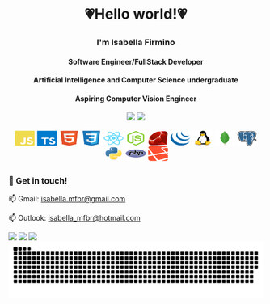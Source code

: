 # <p align="center"> 💗Hello world!💗 </p>




### <p align="center"> I'm Isabella Firmino </p> 

<!-- #### <p align="center"> I'm from Amazonas, Brazil, and I'm  passionate about programming and for the study of science.</p> -->
#### <p align="center"> Software Engineer/FullStack Developer </p>
#### <p align="center"> Artificial Intelligence and Computer Science undergraduate </p>
#### <p align="center">Aspiring Computer Vision Engineer</p>
<!-- #### <p align="center">I studied Full Stack Web Development at <a href="https://sejaalphaedtech.org.br/">Alpha EdTech</a> code academy</p> -->
<!-- #### <p align="center"> And I'm currently working as an Full Stack Developer at the <a href="https://alphalumen.org.br/">Instituto Alpha Lumen</a> 💚</p> -->


 <div align="center">
 <a href="https://github.com/isobew"></a>
  <img height="180em" src="https://github-readme-stats.vercel.app/api?username=isobew&show_icons=true&theme=dracula&include_all_commits=true&count_private=true"/>
  <img height="180em" src="https://github-readme-stats.vercel.app/api/top-langs/?username=isobew&layout=compact&langs_count=7&theme=dracula"/>
</div>
<div align='center' style="display: inline_block"><br />
  <img align="center" alt="Js" height="30" width="40" src="https://raw.githubusercontent.com/devicons/devicon/master/icons/javascript/javascript-plain.svg"/>
  <img align="center" alt="Ts" height="30" width="40" src="https://raw.githubusercontent.com/devicons/devicon/master/icons/typescript/typescript-plain.svg"/>
  <img align="center" alt="HTML" height="30" width="40" src="https://raw.githubusercontent.com/devicons/devicon/master/icons/html5/html5-original.svg"/>
  <img align="center" alt="CSS" height="30" width="40" src="https://raw.githubusercontent.com/devicons/devicon/master/icons/css3/css3-original.svg"/>
  <img align="center" alt="React" height="30" width="40" src="https://raw.githubusercontent.com/devicons/devicon/master/icons/react/react-original.svg"/>
  <img align="center" alt="Nodejs" height="30" width="40" src="https://raw.githubusercontent.com/devicons/devicon/master/icons/nodejs/nodejs-original.svg"/>
  <img align="center" alt="Ruby" height="30" width="40" src="https://raw.githubusercontent.com/devicons/devicon/master/icons/ruby/ruby-original.svg"/>
  <img align="center" alt="Jquery" height="30" width="40" src="https://raw.githubusercontent.com/devicons/devicon/master/icons/jquery/jquery-original.svg"/>
  <img align="center" alt="Linux" height="30" width="40" src="https://raw.githubusercontent.com/devicons/devicon/master/icons/linux/linux-original.svg"/>
  <img align="center" alt="Mongodb" height="30" width="40" src="https://raw.githubusercontent.com/devicons/devicon/master/icons/mongodb/mongodb-original.svg"/>
  <img align="center" alt="Postgresql" height="30" width="40" src="https://raw.githubusercontent.com/devicons/devicon/master/icons/postgresql/postgresql-original.svg"/>
  <img align="center" alt="Python" height="30" width="40" src="https://raw.githubusercontent.com/devicons/devicon/master/icons/python/python-original.svg"/>
  <img align="center" alt="PHP" height="30" width="40" src="https://raw.githubusercontent.com/devicons/devicon/master/icons/php/php-original.svg"/>
 <img align="center" alt="PHP" height="30" width="40" src="https://raw.githubusercontent.com/devicons/devicon/master/icons/laravel/laravel-plain.svg"/>
  <!--<img align="right" alt="Bel-gif" height="180" width="180" src="https://www.criarbanner.com.br/criargifs/a/7acc43c282a28704320e22ef771d8e21.gif">-->
<!--   <img align="right" alt="Bel-gif" height="180" width="180" src="https://user-images.githubusercontent.com/78851164/133872890-ee677be0-a572-445a-ac15-4626b73a314c.gif" /> -->
</div>
   
   ##
<div>
 <h3> 💬 Get in touch! </h3> 
  <p>📫 Gmail: <a href="mailto:isabella.mfbr@gmail.com">isabella.mfbr@gmail.com</a> </p>
  <p>📫 Outlook: <a href="mailto:isabella.mfbr@gmail.com">isabella_mfbr@hotmail.com</a> </p>
<!--     <a href="" target="_blank"><img src="https://img.shields.io/badge/YouTube-FF0000?style=for-the-badge&logo=youtube&logoColor=white" target="_blank"></a> -->
    <a href="https://instagram.com/isobew" target="_blank"><img src="https://img.shields.io/badge/-Instagram-%23E4405F?style=for-the-badge&logo=instagram&logoColor=white" target="_blank"></a>
<!-- <a href="https://discord.gg/" target="_blank"><img src="https://img.shields.io/badge/Discord-7289DA?style=for-the-badge&logo=discord&logoColor=white" target="_blank"></a>--> 
    <a href = "mailto:isabella.mfbr@gmail.com"><img src="https://img.shields.io/badge/-Gmail-%23333?style=for-the-badge&logo=gmail&logoColor=white" target="_blank"></a>
    <a href="https://www.linkedin.com/in/isabellafirmino" target="_blank"><img src="https://img.shields.io/badge/-LinkedIn-%230077B5?style=for-the-badge&logo=linkedin&logoColor=white" target="_blank"></a> </br>
</div>

<!--  <img src='https://activity-graph.herokuapp.com/graph?username=isobew&custom_title=Isabella%20Firmino%27s%20Contribution%20Graph&bg_color=161b22&color=c950a1&line=ffffff&point=c950a1&hide_border=true'/> -->
 <div align='center'>
  <img margin='0 auto' alt='Snake animation' src='https://github.com/isobew/isobew/blob/output/github-contribution-grid-snake.svg' />
 </div>
 
<!--  ![Snake animation](link) -->

<!--  ![Gif](https://user-images.githubusercontent.com/78851164/133872890-ee677be0-a572-445a-ac15-4626b73a314c.gif) -->

<!--
**isobew/isobew** is a ✨ _special_ ✨ repository because its `README.md` (this file) appears on your GitHub profile.

Here are some ideas to get you started:

- 🔭 I’m currently working on ...
- 🌱 I’m currently learning ...
- 👯 I’m looking to collaborate on ...
- 🤔 I’m looking for help with ...
- 💬 Ask me about ...
- 📫 How to reach me: ...
- 😄 Pronouns: ...
- ⚡ Fun fact: ...
-->
